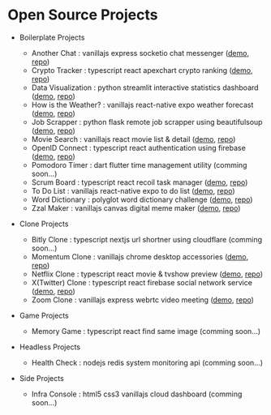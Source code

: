 # Open Source Projects

-   Boilerplate Projects

    -   Another Chat : vanillajs express socketio chat messenger ([demo](https://toweringcloud.github.io/text-chat), [repo](https://github.com/toweringcloud/text-chat))
    -   Crypto Tracker : typescript react apexchart crypto ranking ([demo](https://enchanting-semolina-556992.netlify.app), [repo](https://github.com/toweringcloud/crypto-tracker))
    -   Data Visualization : python streamlit interactive statistics dashboard ([demo](https://toweringcloud.github.io/data-visualization), [repo](https://github.com/toweringcloud/data-visualization))
    -   How is the Weather? : vanillajs react-native expo weather forecast ([demo](https://toweringcloud.github.io/weather-forecast), [repo](https://github.com/toweringcloud/weather-forecast))
    -   Job Scrapper : python flask remote job scrapper using beautifulsoup ([demo](https://toweringcloud.github.io/job-scrapper), [repo](https://github.com/toweringcloud/job-scrapper))
    -   Movie Search : vanillajs react movie list & detail ([demo](https://toweringcloud.github.io/movie-search), [repo](https://github.com/toweringcloud/movie-search))
    -   OpenID Connect : typescript react authentication using firebase ([demo](https://toweringcloud.github.io/openid-connect), [repo](https://github.com/toweringcloud/openid-connect))
    -   Pomodoro Timer : dart flutter time management utility (comming soon...)
    -   Scrum Board : typescript react recoil task manager ([demo](https://toweringcloud.github.io/scrum-board), [repo](https://github.com/toweringcloud/scrum-board))
    -   To Do List : vanillajs react-native expo to do list ([demo](https://toweringcloud.github.io/todo-list), [repo](https://github.com/toweringcloud/todo-list))
    -   Word Dictionary : polyglot word dictionary challenge ([demo](https://codesandbox.io), [repo](https://github.com/toweringcloud/word-dictionary))
    -   Zzal Maker : vanillajs canvas digital meme maker ([demo](https://toweringcloud.github.io/meme-maker), [repo](https://github.com/toweringcloud/meme-maker))

-   Clone Projects

    -   Bitly Clone : typescript nextjs url shortner using cloudflare (comming soon...)
    -   Momentum Clone : vanillajs chrome desktop accessories ([demo](https://toweringcloud.github.io/momentum-clone), [repo](https://github.com/toweringcloud/momentum-clone))
    -   Netflix Clone : typescript react movie & tvshow preview ([demo](https://toweringcloud.github.io/netflix-clone), [repo](https://github.com/toweringcloud/netflix-clone))
    -   X(Twitter) Clone : typescript react firebase social network service ([demo](https://toweringcloud.github.io/twitter-clone), [repo](https://github.com/toweringcloud/twitter-clone))
    -   Zoom Clone : vanillajs express webrtc video meeting ([demo](https://toweringcloud.github.io/zoom-clone), [repo](https://github.com/toweringcloud/zoom-clone))

-   Game Projects

    -   Memory Game : typescript react find same image (comming soon...)

-   Headless Projects

    -   Health Check : nodejs redis system monitoring api (comming soon...)

-   Side Projects

    -   Infra Console : html5 css3 vanillajs cloud dashboard (comming soon...)
